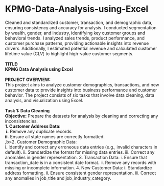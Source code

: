 # KPMG-Data-Analysis-using-Excel
Cleaned and standardized customer, transaction, and demographic data, ensuring consistency and accuracy for analysis. I conducted segmentation by wealth, gender, and industry, identifying key customer groups and behavioral trends. I analyzed sales trends, product performance, and customer purchase patterns, providing actionable insights into revenue drivers. Additionally, I estimated potential revenue and calculated customer lifetime value (CLV) to highlight high-value customer segments.
<br><br>
<b>TITLE:
<br>
KPMG Data Analysis using Excel</b>
<br><br>
<b>PROJECT OVERVIEW:</b>
<br>
This project aims to analyze customer demographics, transactions, and new customer data to provide insights into business
performance and customer behavior. The project consists of six tasks that involve data cleaning, data analysis, and visualization using
Excel.
<br><br>
<b>Task 1: Data Cleaning
<br>
Objective:</b> Prepare the datasets for analysis by cleaning and correcting any inconsistencies.
<br>
<b>1. Customer Address Data:<br>
   &nbsp;i.</b> Remove any duplicate records.<br>
  <b>ii.</b> Ensure all state names are correctly formatted.<br>
,b>2. Customer Demographic Data:<br>
   i. Identify and correct any erroneous data entries (e.g., invalid characters in default).
  ii. Standardize the format for missing data entries.
 iii. Correct any anomalies in gender representation.
3. Transaction Data:
   i. Ensure that transaction_date is in a consistent date format.
  ii. Remove any records with missing or incomplete information.
4. New Customer Data:
   i. Standardize address formatting.
  ii. Ensure consistent gender representation.
 iii. Correct any anomalies in job_title and job_industry_category.

